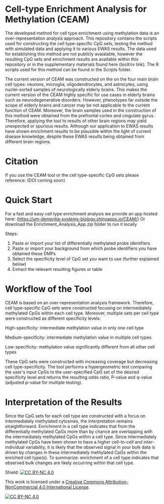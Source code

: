 # Cell-type Enrichment Analysis for Methylation (CEAM)
The developed method for cell type enrichment using methylation data is an over-representation analysis approach. This repository contains the scripts used for constructing the cell type-specific CpG sets, testing the method with simulated data and applying it to various EWAS results. The data used for establishing this method are not publicly avaialable, however the resulting CpG sets and enrichment results are available within this repository or in the supplementary materials found here (bioXriv link). The R scripts used for this method can be found in the Scripts folder.

The current version of CEAM was constructed on the on the four main brain cell types: neurons, microglia, oligodendrocytes, and astrocytes, using nuclei-sorted samples of neurologically elderly brains. This makes the current version of the CEAM highly specific for use cases in elderly brains such as neurodegenerative disorders. However, phenotypes far outside the scope of elderly brains and cancer may be not applicable to the current function of CEAM. Moreover, the brain samples used in the construction of this method were obtained from the prefrontal cortex and cingulate gyrus. Therefore, applying the tool to results of other brain regions may yield unexpected or spurious results. Although our application to EWAS results have shown enrichment results to be plausible within the light of current disease knowledge, despite these EWAS results being obtained from different brain regions.

# Citation
If you use the CEAM tool or the cell type-specific CpG sets please reference:
(DOI coming soon)
# Quick Start
For a fast and easy cell type enrichment analysis we provide an app hosted here: (https://um-dementia-systems-biology.shinyapps.io/CEAM/)
Or download the Enrichment_Analysis_App.zip folder to run it locally

Steps:
1. Paste or import your list of differentially methylated probe identifiers 
2. Paste or import your background from which probe identifiers you have obtained these DMPs
3. Select the specificity level of CpG set you want to use (further explained below)
4. Extract the relevant resulting figures or table

# Workflow of the Tool
CEAM is based on an over-representation analysis framework. Therefore, cell type-specific CpG sets were constructed focusing on intermediately methylated CpGs within each cell type. Moreover, multiple sets per cell type were constructed as different specificity levels:

High-specificity: intermediate methylation value in only one cell type

Medium-specificity: intermediate methylation value in multiple cell types

Low-specificity: methylation value significantly different from all other cell types

These CpG sets were constructed with increasing coverage but decreasing cell type-specificity. The tool performs a hypergeometric test comparing the user's input CpGs to the user-specified CpG set of the desired specificity level and returns the resulting odds ratio, P-value and q-value (adjusted p-value for multiple testing).

# Interpretation of the Results
Since the CpG sets for each cell type are constructed with a focus on intermediately methylated cytosines, the interpretation remains straightforward. Enrichment in a cell type indicates that from the differentially methylated CpGs more than by chance are overlapping with the intermediately methylated CpGs within a cell type. Since intermediately methylated CpGs have been shown to have a higher cell-to-cell and inter-individual variability, it is likely that the observed signal in your bulk data is driven by changes in these intermediately methylated CpGs within the enriched cell type(s).
To summarize: enrichment of a cell type indicates that observed bulk changes are likely occurring within that cell type.


Shield: [![CC BY-NC 4.0][cc-by-nc-shield]][cc-by-nc]

This work is licensed under a
[Creative Commons Attribution-NonCommercial 4.0 International License][cc-by-nc].

[![CC BY-NC 4.0][cc-by-nc-image]][cc-by-nc]

[cc-by-nc]: https://creativecommons.org/licenses/by-nc/4.0/
[cc-by-nc-image]: https://licensebuttons.net/l/by-nc/4.0/88x31.png
[cc-by-nc-shield]: https://img.shields.io/badge/License-CC%20BY--NC%204.0-lightgrey.svg